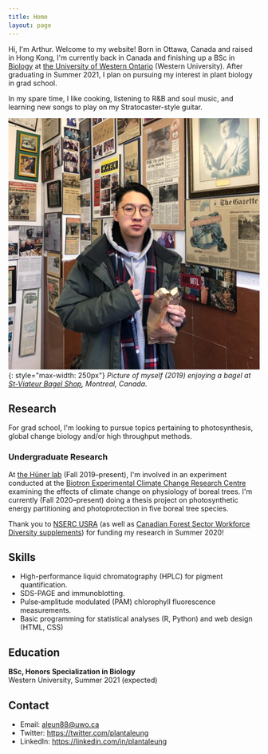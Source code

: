```yaml
---
title: Home
layout: page
---
```


Hi, I'm Arthur. Welcome to my website! Born in Ottawa, Canada and raised in Hong Kong, I'm currently back in Canada and finishing up a BSc in [Biology][biodept] at [the University of Western Ontario][western] (Western University). After graduating in Summer 2021, I plan on pursuing my interest in plant biology in grad school.

In my spare time, I like cooking, listening to R&B and soul music, and learning new songs to play on my Stratocaster-style guitar.

[biodept]: https://www.uwo.ca/biology/
[western]: https://www.uwo.ca/

![](/assets/portrait.jpg){: style="max-width: 250px"}
*Picture of myself (2019) enjoying a bagel at [St-Viateur Bagel Shop](https://www.stviateurbagel.com/), Montreal, Canada.*

## Research

For grad school, I'm looking to pursue topics pertaining to photosynthesis, global change biology and/or high throughput methods.

### Undergraduate Research

At [the Hüner lab][huner] (Fall 2019–present), I'm involved in an experiment conducted at the [Biotron Experimental Climate Change Research Centre][biotron] examining the effects of climate change on physiology of boreal trees. I'm currently (Fall 2020–present) doing a thesis project on photosynthetic energy partitioning and photoprotection in five boreal tree species.

Thank you to [NSERC USRA][usra] (as well as [Canadian Forest Sector Workforce Diversity supplements][cfs-supp]) for funding my research in Summer 2020!
 
[huner]: https://www.uwo.ca/biology/directory/faculty/huner.html
[biotron]: https://www.uwo.ca/sci/research/biotron/
[usra]: https://www.nserc-crsng.gc.ca/students-etudiants/ug-pc/usra-brpc_eng.asp
[cfs-supp]: https://www.nserc-crsng.gc.ca/Students-Etudiants/UG-PC/Forest-Forest_eng.asp

## Skills

- High-performance liquid chromatography (HPLC) for pigment quantification.
- SDS-PAGE and immunoblotting.
- Pulse‐amplitude modulated (PAM) chlorophyll fluorescence measurements.
- Basic programming for statistical analyses (R, Python) and web design (HTML, CSS)

## Education

**BSc, Honors Specialization in Biology**<br>Western University, Summer 2021 (expected)

## Contact

- Email: [aleun88@uwo.ca](mailto:aleun88@uwo.ca)
- Twitter: <https://twitter.com/plantaleung>
- LinkedIn: <https://linkedin.com/in/plantaleung>
